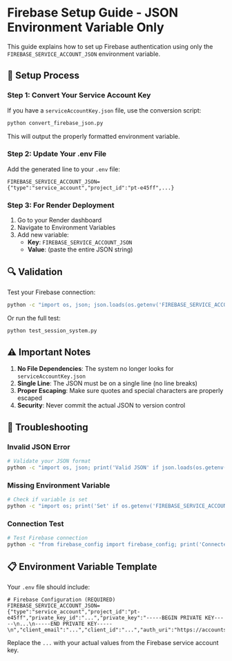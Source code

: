 # Firebase Setup Guide - JSON Environment Variable Only

This guide explains how to set up Firebase authentication using only the `FIREBASE_SERVICE_ACCOUNT_JSON` environment variable.

## 🔧 Setup Process

### Step 1: Convert Your Service Account Key

If you have a `serviceAccountKey.json` file, use the conversion script:

```bash
python convert_firebase_json.py
```

This will output the properly formatted environment variable.

### Step 2: Update Your .env File

Add the generated line to your `.env` file:

```env
FIREBASE_SERVICE_ACCOUNT_JSON={"type":"service_account","project_id":"pt-e45ff",...}
```

### Step 3: For Render Deployment

1. Go to your Render dashboard
2. Navigate to Environment Variables
3. Add new variable:
   - **Key**: `FIREBASE_SERVICE_ACCOUNT_JSON`
   - **Value**: (paste the entire JSON string)

## 🔍 Validation

Test your Firebase connection:

```bash
python -c "import os, json; json.loads(os.getenv('FIREBASE_SERVICE_ACCOUNT_JSON', '{}'))"
```

Or run the full test:

```bash
python test_session_system.py
```

## ⚠️ Important Notes

1. **No File Dependencies**: The system no longer looks for `serviceAccountKey.json`
2. **Single Line**: The JSON must be on a single line (no line breaks)
3. **Proper Escaping**: Make sure quotes and special characters are properly escaped
4. **Security**: Never commit the actual JSON to version control

## 🚨 Troubleshooting

### Invalid JSON Error
```bash
# Validate your JSON format
python -c "import os, json; print('Valid JSON' if json.loads(os.getenv('FIREBASE_SERVICE_ACCOUNT_JSON', '{}')) else 'Invalid JSON')"
```

### Missing Environment Variable
```bash
# Check if variable is set
python -c "import os; print('Set' if os.getenv('FIREBASE_SERVICE_ACCOUNT_JSON') else 'Not set')"
```

### Connection Test
```bash
# Test Firebase connection
python -c "from firebase_config import firebase_config; print('Connected:', firebase_config.get_db() is not None)"
```

## 📋 Environment Variable Template

Your `.env` file should include:

```env
# Firebase Configuration (REQUIRED)
FIREBASE_SERVICE_ACCOUNT_JSON={"type":"service_account","project_id":"pt-e45ff","private_key_id":"...","private_key":"-----BEGIN PRIVATE KEY-----\n...\n-----END PRIVATE KEY-----\n","client_email":"...","client_id":"...","auth_uri":"https://accounts.google.com/o/oauth2/auth","token_uri":"https://oauth2.googleapis.com/token","auth_provider_x509_cert_url":"https://www.googleapis.com/oauth2/v1/certs","client_x509_cert_url":"..."}
```

Replace the `...` with your actual values from the Firebase service account key. 